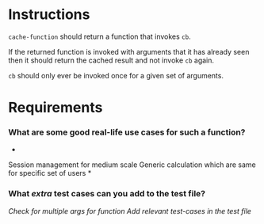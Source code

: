 # Instructions

`cache-function` should return a function that invokes `cb`.

If the returned function is invoked with arguments that it has already seen
then it should return the cached result and not invoke `cb` again.

`cb` should only ever be invoked once for a given set of arguments.

# Requirements

### **What are some good real-life use cases for such a function?**
*
Session management for medium scale
Generic calculation which are same for specific set of users
*

### **What *extra* test cases can you add to the test file?**
*Check for multiple args for function*
*Add relevant test-cases in the test file*